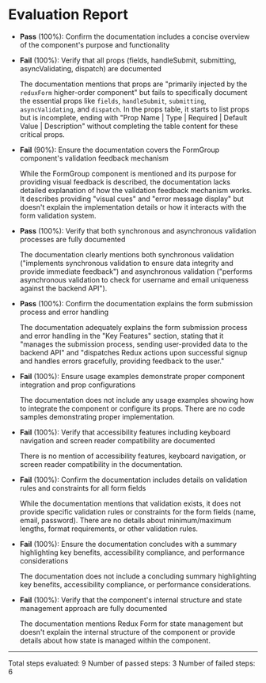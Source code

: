 # Evaluation Report

- **Pass** (100%): Confirm the documentation includes a concise overview of the component's purpose and functionality
- **Fail** (100%): Verify that all props (fields, handleSubmit, submitting, asyncValidating, dispatch) are documented

    The documentation mentions that props are "primarily injected by the `reduxForm` higher-order component" but fails to specifically document the essential props like `fields`, `handleSubmit`, `submitting`, `asyncValidating`, and `dispatch`. In the props table, it starts to list props but is incomplete, ending with "Prop Name | Type | Required | Default Value | Description" without completing the table content for these critical props.

- **Fail** (90%): Ensure the documentation covers the FormGroup component's validation feedback mechanism

    While the FormGroup component is mentioned and its purpose for providing visual feedback is described, the documentation lacks detailed explanation of how the validation feedback mechanism works. It describes providing "visual cues" and "error message display" but doesn't explain the implementation details or how it interacts with the form validation system.

- **Pass** (100%): Verify that both synchronous and asynchronous validation processes are fully documented

    The documentation clearly mentions both synchronous validation ("implements synchronous validation to ensure data integrity and provide immediate feedback") and asynchronous validation ("performs asynchronous validation to check for username and email uniqueness against the backend API").

- **Pass** (100%): Confirm the documentation explains the form submission process and error handling

    The documentation adequately explains the form submission process and error handling in the "Key Features" section, stating that it "manages the submission process, sending user-provided data to the backend API" and "dispatches Redux actions upon successful signup and handles errors gracefully, providing feedback to the user."

- **Fail** (100%): Ensure usage examples demonstrate proper component integration and prop configurations

    The documentation does not include any usage examples showing how to integrate the component or configure its props. There are no code samples demonstrating proper implementation.

- **Fail** (100%): Verify that accessibility features including keyboard navigation and screen reader compatibility are documented

    There is no mention of accessibility features, keyboard navigation, or screen reader compatibility in the documentation.

- **Fail** (100%): Confirm the documentation includes details on validation rules and constraints for all form fields

    While the documentation mentions that validation exists, it does not provide specific validation rules or constraints for the form fields (name, email, password). There are no details about minimum/maximum lengths, format requirements, or other validation rules.

- **Fail** (100%): Ensure the documentation concludes with a summary highlighting key benefits, accessibility compliance, and performance considerations

    The documentation does not include a concluding summary highlighting key benefits, accessibility compliance, or performance considerations.

- **Fail** (100%): Verify that the component's internal structure and state management approach are fully documented

    The documentation mentions Redux Form for state management but doesn't explain the internal structure of the component or provide details about how state is managed within the component.

---

Total steps evaluated: 9
Number of passed steps: 3
Number of failed steps: 6